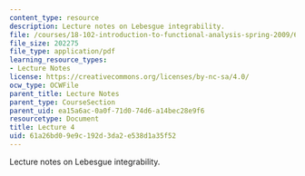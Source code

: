 ```yaml
---
content_type: resource
description: Lecture notes on Lebesgue integrability.
file: /courses/18-102-introduction-to-functional-analysis-spring-2009/61a26bd09e9c192d3da2e538d1a35f52_MIT18_102s09_lec04.pdf
file_size: 202275
file_type: application/pdf
learning_resource_types:
- Lecture Notes
license: https://creativecommons.org/licenses/by-nc-sa/4.0/
ocw_type: OCWFile
parent_title: Lecture Notes
parent_type: CourseSection
parent_uid: ea15a6ac-0a0f-71d0-74d6-a14bec28e9f6
resourcetype: Document
title: Lecture 4
uid: 61a26bd0-9e9c-192d-3da2-e538d1a35f52
---
```

Lecture notes on Lebesgue integrability.